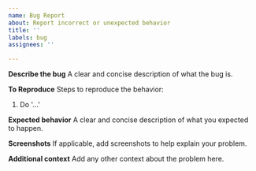 ```yaml
---
name: Bug Report
about: Report incorrect or unexpected behavior
title: ''
labels: bug
assignees: ''

---
```


**Describe the bug**
A clear and concise description of what the bug is.

<!--
Tip: You can attach images or log files by clicking this area to highlight it and then dragging files into it.
-->

**To Reproduce**
Steps to reproduce the behavior:
1. Do '...'

**Expected behavior**
A clear and concise description of what you expected to happen.

**Screenshots**
If applicable, add screenshots to help explain your problem.

**Additional context**
Add any other context about the problem here.
